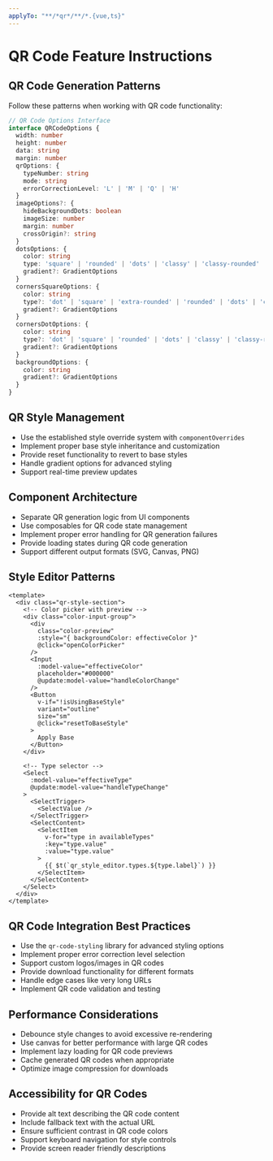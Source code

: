 ```yaml
---
applyTo: "**/*qr*/**/*.{vue,ts}"
---
```


# QR Code Feature Instructions

## QR Code Generation Patterns
Follow these patterns when working with QR code functionality:

```typescript
// QR Code Options Interface
interface QRCodeOptions {
  width: number
  height: number
  data: string
  margin: number
  qrOptions: {
    typeNumber: string
    mode: string
    errorCorrectionLevel: 'L' | 'M' | 'Q' | 'H'
  }
  imageOptions?: {
    hideBackgroundDots: boolean
    imageSize: number
    margin: number
    crossOrigin?: string
  }
  dotsOptions: {
    color: string
    type: 'square' | 'rounded' | 'dots' | 'classy' | 'classy-rounded' | 'extra-rounded'
    gradient?: GradientOptions
  }
  cornersSquareOptions: {
    color: string
    type?: 'dot' | 'square' | 'extra-rounded' | 'rounded' | 'dots' | 'classy' | 'classy-rounded'
    gradient?: GradientOptions
  }
  cornersDotOptions: {
    color: string
    type?: 'dot' | 'square' | 'rounded' | 'dots' | 'classy' | 'classy-rounded' | 'extra-rounded'
    gradient?: GradientOptions
  }
  backgroundOptions: {
    color: string
    gradient?: GradientOptions
  }
}
```

## QR Style Management
- Use the established style override system with `componentOverrides`
- Implement proper base style inheritance and customization
- Provide reset functionality to revert to base styles
- Handle gradient options for advanced styling
- Support real-time preview updates

## Component Architecture
- Separate QR generation logic from UI components
- Use composables for QR code state management
- Implement proper error handling for QR generation failures
- Provide loading states during QR code generation
- Support different output formats (SVG, Canvas, PNG)

## Style Editor Patterns
```vue
<template>
  <div class="qr-style-section">
    <!-- Color picker with preview -->
    <div class="color-input-group">
      <div
        class="color-preview"
        :style="{ backgroundColor: effectiveColor }"
        @click="openColorPicker"
      />
      <Input
        :model-value="effectiveColor"
        placeholder="#000000"
        @update:model-value="handleColorChange"
      />
      <Button
        v-if="!isUsingBaseStyle"
        variant="outline"
        size="sm"
        @click="resetToBaseStyle"
      >
        Apply Base
      </Button>
    </div>

    <!-- Type selector -->
    <Select
      :model-value="effectiveType"
      @update:model-value="handleTypeChange"
    >
      <SelectTrigger>
        <SelectValue />
      </SelectTrigger>
      <SelectContent>
        <SelectItem
          v-for="type in availableTypes"
          :key="type.value"
          :value="type.value"
        >
          {{ $t(`qr_style_editor.types.${type.label}`) }}
        </SelectItem>
      </SelectContent>
    </Select>
  </div>
</template>
```

## QR Code Integration Best Practices
- Use the `qr-code-styling` library for advanced styling options
- Implement proper error correction level selection
- Support custom logos/images in QR codes
- Provide download functionality for different formats
- Handle edge cases like very long URLs
- Implement QR code validation and testing

## Performance Considerations
- Debounce style changes to avoid excessive re-rendering
- Use canvas for better performance with large QR codes
- Implement lazy loading for QR code previews
- Cache generated QR codes when appropriate
- Optimize image compression for downloads

## Accessibility for QR Codes
- Provide alt text describing the QR code content
- Include fallback text with the actual URL
- Ensure sufficient contrast in QR code colors
- Support keyboard navigation for style controls
- Provide screen reader friendly descriptions
